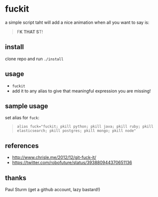 # fuckit
a simple script taht will add a nice animation when all you want to say is:
> F**K THAT S**T!

## install
clone repo and run `./install`

## usage
- `fuckit`
- add it to any alias to give that meaningful expression you are missing!

## sample usage
set alias for `fuck`:
> `alias fuck="fuckit; pkill python; pkill java; pkill ruby; pkill elasticsearch; pkill postgres; pkill mongo; pkill node"`

## references
- http://www.chrisle.me/2012/12/git-fuck-it/
- https://twitter.com/robofuture/status/393880944370651136

## thanks
Paul Sturm (get a github account, lazy bastard!)
